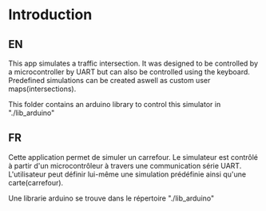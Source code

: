 # Introduction

## EN

This app simulates a traffic intersection.
It was designed to be controlled by a microcontroller by UART but can also be controlled using the keyboard.
Predefined simulations can be created aswell as custom user maps(intersections).

This folder contains an arduino library to control this simulator in "./lib_arduino"

## FR

Cette application permet de simuler un carrefour.
Le simulateur est contrôlé à partir d'un microcontrôleur à travers une communication série UART.
L'utilisateur peut définir lui-même une simulation prédéfinie ainsi qu'une carte(carrefour).

Une librarie arduino se trouve dans le répertoire "./lib_arduino"
